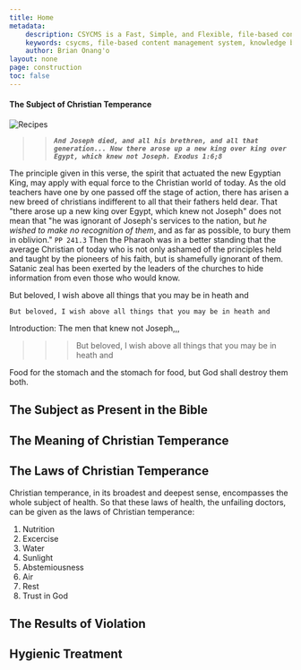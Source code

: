 ```yaml
---
title: Home
metadata:
    description: CSYCMS is a Fast, Simple, and Flexible, file-based content management system, knowledge base and static site generator for nodejs. It uses static Markdown files to serve the content which are pulled from public/private repos in github, bitcket, gitlab or any other git repository management service. It runs services that enables it to auto update itself and the content it serves. It follows similar principles to other flat-file CMS platforms, and allows you to use the structure of content files used in the most popular flat file cms but in nodejs. In addition to this, it allows you to host several sites in one instance (installation) of it, and allows you to search across as many of your sites as you please.
    keywords: csycms, file-based content management system, knowledge base, static site generator, nodejs
    author: Brian Onang'o
layout: none
page: construction
toc: false
---
```


#### The Subject of Christian Temperance


![Recipes](/sites/christiantemperance/images/heavenly-recipes-1.jpg)


>> ***`And Joseph died, and all his brethren, and all that generation... Now there arose up a new king over king over Egypt, which knew not Joseph. Exodus 1:6;8`***
 
The principle given in this verse, the spirit that actuated the new Egyptian King, may apply with equal force to the Christian world of today. As the old teachers have one by one passed off the stage of action, there has arisen a new breed of christians indifferent to all that their fathers held dear. That "there arose up a new king over Egypt, which knew not Joseph" does not mean that "he was ignorant of Joseph's services to the nation, but *he wished to make no recognition of them*, and as far as possible, to bury them in oblivion." `PP 241.3` Then the Pharaoh was in a better standing that the average Christian of today who is not only ashamed of the principles held and taught by the pioneers of his faith, but is shamefully ignorant of them. Satanic zeal has been exerted by the leaders of the churches to hide information from even those who would know. 


But beloved, I wish above all things that you may be in heath and 

`But beloved, I wish above all things that you may be in heath and`

Introduction: The men that knew not Joseph,,, 

>>> But beloved, I wish above all things that you may be in heath and 




Food for the stomach and the stomach for food, but God shall destroy them both.


## The Subject as Present in the Bible


## The Meaning of Christian Temperance


## The Laws of Christian Temperance

Christian temperance, in its broadest and deepest sense, encompasses the whole subject of health. So that these laws of health, the unfailing doctors, can be given as the laws of Christian temperance:
1. Nutrition
2. Excercise
3. Water
4. Sunlight
5. Abstemiousness
6. Air
7. Rest
8. Trust in God

## The Results of Violation


## Hygienic Treatment



